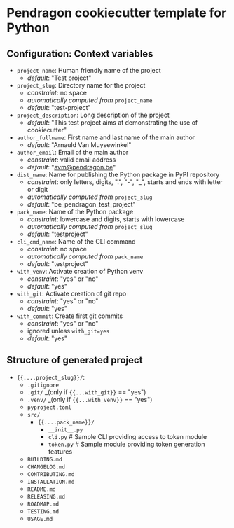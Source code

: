 Pendragon cookiecutter template for Python
==========================================

Configuration: Context variables
--------------------------------

- `project_name`: Human friendly name of the project
    - _default_: "Test project"
- `project_slug`: Directory name for the project
    - _constraint_: no space
    - _automatically computed from_ `project_name`
    - _default_: "test-project"
- `project_description`: Long description of the project
    - _default_: "This test project aims at demonstrating the use of cookiecutter"
- `author_fullname`: First name and last name of the main author
    - _default_: "Arnauld Van Muysewinkel"
- `author_email`: Email of the main author
    - _constraint_: valid email address
    - _default_: "avm@pendragon.be"
- `dist_name`: Name for publishing the Python package in PyPI repository
    - _constraint_: only letters, digits, ".", "-", "_", starts and ends with letter or digit
    - _automatically computed from_ `project_slug`
    - _default_: "be_pendragon_test_project"
- `pack_name`: Name of the Python package
    - _constraint_: lowercase and digits, starts with lowercase
    - _automatically computed from_ `project_slug`
    - _default_: "testproject"
- `cli_cmd_name`: Name of the CLI command
    - _constraint_: no space
    - _automatically computed from_ `pack_name`
    - _default_: "testproject"
- `with_venv`: Activate creation of Python venv
    - _constraint_: "yes" or "no"
    - _default_: "yes"
- `with_git`: Activate creation of git repo
    - _constraint_: "yes" or "no"
    - _default_: "yes"
- `with_commit`: Create first git commits
    - _constraint_: "yes" or "no"
    - ignored unless `with_git=yes`
    - _default_: "yes"

Structure of generated project
------------------------------

- `{{....project_slug}}/`:
    - `.gitignore`
    - `.git/` _(only if `{{...with_git}}` == "yes")
    - `.venv/` _(only if `{{...with_venv}}` == "yes")
    - `pyproject.toml`
    - `src/`
        - `{{....pack_name}}/`
            - `__init__.py`
            - `cli.py` # Sample CLI providing access to token module
            - `token.py`  # Sample module providing token generation features
    - `BUILDING.md`
    - `CHANGELOG.md`
    - `CONTRIBUTING.md`
    - `INSTALLATION.md`
    - `README.md`
    - `RELEASING.md`
    - `ROADMAP.md`
    - `TESTING.md`
    - `USAGE.md`
